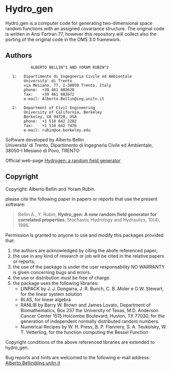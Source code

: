 # Hydro_gen

Hydro_gen is a computer code for generating two-dimensional space random functions with an assigned covariance structure. The original code is written in Ansi Fortran 77, however this repository will collect also the porting of the original code in the OMS 3.0 framework.

## Authors

               ALBERTO BELLIN^1 AND YORAM RUBIN^2

       1:   Dipartimento di Ingegneria Civile ed Ambientale
            Universita' di Trento
            via Mesiano, 77, I-38050 Trento, Italy
            phone:  +39 461 882620
            fax:    +39 461 882672
            e-mail: Alberto.Bellin@ing.unitn.it

       2:   Department of Civil Engineering
            University of California, Berkeley
            Berkeley, CA 94720, USA
            phone:  +1 510 642 2282
            fax:    +1 510 642 7476
            e-mail: rubin@ce.berkeley.edu


Software developed by Alberto Bellin  
Universita' di Trento,
Dipartimento di Ingegneria Civile ed Ambientale,
38050-I Mesiano di Povo, TRENTO

Official web-page [Hydrogen: a random field generator](http://www.ing.unitn.it/~bellin/frames/hydrogen.php)

## Copyright

Copyright: Alberto Bellin and Yoram Rubin.

please cite the following paper in papers or reports that use the present software:

> Bellin A., Y. Rubin, **Hydro_gen: A new random field generator for correlated properties**, Stochastic Hydrology and Hydraulics, 10(4), 1996.



Permission is  granted to anyone to use and modify this packages provided that:

1. the authors are acknowledged by citing the abofe referenced paper;
2. the use in any kind of research or job will be cited in the relative papers or reports;
3. the use of the package is under the user responsability NO WARRANTY is given concerning bugs and errors.
4. the use or distribution must be free of charge.
5. the package uses the following libraries:
    * LINPACK by J. J. Dongarra, J. R. Bunch, C. B. Moler e G.W. Stewart, for the linear system solution
    * BLAS, for linear algebra
    * RANLIB by Barry W. Brown and James Lovato, Department of Biomathematics, Box 237 the University of Texas, M.D. Anderson Cancer Center 1515 Holcombe Boulevard, Huston, TX 77030, for the generation of independent normally distributed random numbers.
    * Numerical Recipes by W. H. Press, B. P. Flannery, S. A. Teukolsky, W. T. Vetterling, for the function computing the Bessel Function

Copyright conditions of the above referenced libraries are extended to hydro_gen.

Bug reports and hints are welcomed to the following e-mail address:
Alberto.Bellin@ing.unitn.it
